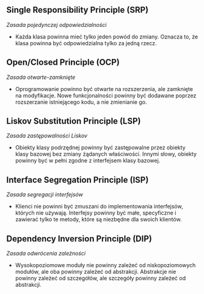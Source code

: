 ## Single Responsibility Principle (SRP)
_Zasada pojedynczej odpowiedzialności_

- Każda klasa powinna mieć tylko jeden powód do zmiany. Oznacza to, że klasa powinna być odpowiedzialna tylko za jedną rzecz.
## Open/Closed Principle (OCP)
_Zasada otwarte-zamknięte_

- Oprogramowanie powinno być otwarte na rozszerzenia, ale zamknięte na modyfikacje. Nowe funkcjonalności powinny być dodawane poprzez rozszerzanie istniejącego kodu, a nie zmienianie go.
## Liskov Substitution Principle (LSP)
_Zasada zastępowalności Liskov_
- Obiekty klasy podrzędnej powinny być zastępowalne przez obiekty klasy bazowej bez zmiany żądanych właściwości. Innymi słowy, obiekty powinny być w pełni zgodne z interfejsem klasy bazowej.

## Interface Segregation Principle (ISP)
_Zasada segregacji interfejsów_
- Klienci nie powinni być zmuszani do implementowania interfejsów, których nie używają. Interfejsy powinny być małe, specyficzne i zawierać tylko te metody, które są niezbędne dla swoich klientów.
## Dependency Inversion Principle (DIP)
_Zasada odwrócenia zależności_
- Wysokopoziomowe moduły nie powinny zależeć od niskopoziomowych modułów, ale oba powinny zależeć od abstrakcji. Abstrakcje nie powinny zależeć od szczegółów, ale szczegóły powinny zależeć od abstrakcji.
